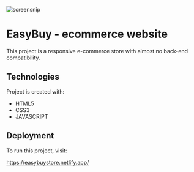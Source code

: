 ![screensnip](https://user-images.githubusercontent.com/74613776/105721363-7d56ef00-5f4a-11eb-87eb-d43eac9b7870.PNG)

# EasyBuy - ecommerce website

  This project is a responsive e-commerce store with almost no back-end compatibility.
  
## Technologies

  Project is created with:
  * HTML5
  * CSS3
  * JAVASCRIPT
  
## Deployment

  To run this project, visit: 
  
  https://easybuystore.netlify.app/

